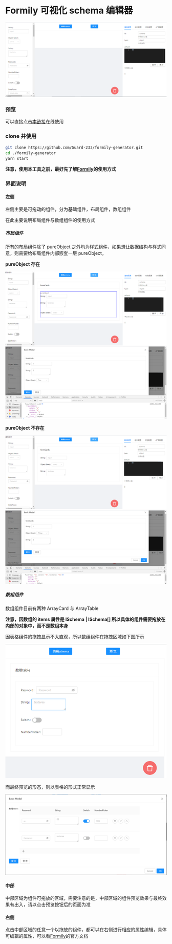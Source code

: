 <!-- @format -->

# Formily 可视化 schema 编辑器

![preview](https://raw.githubusercontent.com/Guard-233/formily-generator/master/public/markdown/preview.png)

### 预览

可以直接点击[本链接](https://guard-233.github.io/formily-generator/)在线使用

### clone 并使用

```bash
git clone https://github.com/Guard-233/formily-generator.git
cd ./formily-generator
yarn start
```

**注意，使用本工具之前，最好先了解[Formily](https://formilyjs.org)的使用方式**

### 界面说明

#### 左侧

左侧主要是可拖动的组件，分为基础组件，布局组件，数组组件

在此主要说明布局组件与数组组件的使用方式

##### 布局组件

所有的布局组件除了 pureObject 之外均为样式组件，如果想让数据结构与样式同意，则需要给布局组件内部嵌套一层 pureObject。

**pureObject 存在**

![preview](https://raw.githubusercontent.com/Guard-233/formily-generator/master/public/markdown/pureObj.png)
![preview](https://raw.githubusercontent.com/Guard-233/formily-generator/master/public/markdown/pureObj-p.png)

**pureObject 不存在**

![preview](https://raw.githubusercontent.com/Guard-233/formily-generator/master/public/markdown/formCard.png)
![preview](https://raw.githubusercontent.com/Guard-233/formily-generator/master/public/markdown/formCard-p.png)

##### 数组组件

数组组件目前有两种 ArrayCard 与 ArrayTable

**注意，因数组的 items 属性是 ISchema | ISchema[] 所以具体的组件需要拖放在内部的对象中，而不是数组本身**

因表格组件的拖拽显示不太直观，所以数组组件在拖拽区域如下图所示

![preview](https://raw.githubusercontent.com/Guard-233/formily-generator/master/public/markdown/array.png)

而最终预览的形态，则以表格的形式正常显示

![preview](https://raw.githubusercontent.com/Guard-233/formily-generator/master/public/markdown/array-p.png)

#### 中部

中部区域为组件可拖放的区域，需要注意的是，中部区域的组件预览效果与最终效果有出入，请以点击预览按钮后的页面为准

#### 右侧

点击中部区域的任意一个以拖放的组件，都可以在右侧进行相应的属性编辑，具体可编辑的属性，可以看[Formily](https://formilyjs.org)的官方文档
